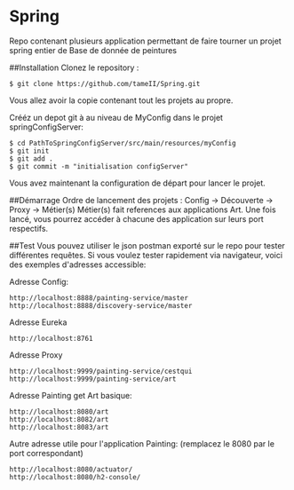 # Spring
Repo contenant plusieurs application permettant de faire tourner un projet spring entier de Base de donnée de peintures

##Installation
Clonez le repository :
```
$ git clone https://github.com/tameII/Spring.git
```
Vous allez avoir la copie contenant tout les projets au propre. 

Crééz un depot git à au niveau de MyConfig dans le projet springConfigServer:
```
$ cd PathToSpringConfigServer/src/main/resources/myConfig
$ git init
$ git add .
$ git commit -m "initialisation configServer"
```

Vous avez maintenant la configuration de départ pour lancer le projet. 

##Démarrage
Ordre de lancement des projets :
Config -> Découverte -> Proxy -> Métier(s)
Métier(s) fait references aux applications Art.
Une fois lancé, vous pourrez accéder à chacune des application sur leurs port respectifs. 

##Test
Vous pouvez utiliser le json postman exporté sur le repo pour tester différentes requêtes.
Si vous voulez tester rapidement via navigateur, voici des exemples d'adresses accessible:

Adresse Config:
```
http://localhost:8888/painting-service/master
http://localhost:8888/discovery-service/master
```
Adresse Eureka
```
http://localhost:8761
```

Adresse Proxy
```
http://localhost:9999/painting-service/cestqui
http://localhost:9999/painting-service/art
```
Adresse Painting get Art basique:

```
http://localhost:8080/art
http://localhost:8082/art
http://localhost:8083/art
```
Autre adresse utile pour l'application Painting: (remplacez le 8080 par le port correspondant)
```
http://localhost:8080/actuator/ 
http://localhost:8080/h2-console/
```
